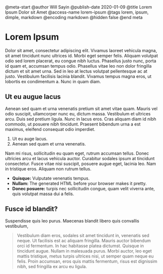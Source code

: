 @meta-start
@author Will Sayin
@publish-date 2020-01-09
@title Lorem Ipsum Dolor sit Amet
@access-name lorem-ipsum
@tags lorem, ipsum, dimple, markdown
@encoding markdown
@hidden false
@end meta

Lorem Ipsum
===========
Dolor sit amet, consectetur adipiscing elit. Vivamus laoreet vehicula magna, sit amet tincidunt nunc ultrices id. Morbi eget semper felis. Aliquam volutpat odio sed lorem placerat, eu congue nibh luctus. Phasellus justo nunc, porta id quam et, accumsan tempus odio. Phasellus vitae leo non dolor fringilla dictum et sit amet urna. Sed in leo at lectus volutpat pellentesque ac at justo. Vestibulum facilisis lacinia blandit. Vivamus tempus magna eros, ut lobortis ex condimentum a. Nunc in quam diam. 

Ut eu augue lacus
-----------------
Aenean sed quam et urna venenatis pretium sit amet vitae quam. Mauris vel odio suscipit, ullamcorper nunc eu, dictum massa. Vestibulum et ultrices arcu. Duis sed pretium ligula. Nunc in lacus eros. Cras aliquam diam id nibh commodo, ut posuere nibh tincidunt. Praesent bibendum urna a est maximus, eleifend consequat odio imperdiet.

1. Ut eu auge lacus.
2. Aenean sed quam et urna venenatis.

Nam mi risus, sollicitudin eu quam eget, rutrum accumsan tellus. Donec ultricies arcu et lacus vehicula auctor. Curabitur sodales ipsum at tincidunt consectetur. Fusce vitae nisi suscipit, posuere augue eget, lacinia leo. Nam in tristique eros. Aliquam non rutrum tellus.

- **Quisque:**   Vulputate venenatis tempus.
- **Nullam:**  The generated HTML before your browser makes it pretty.
- **Donec posuere:**  turpis nec sollicitudin congue, quam velit viverra ante, quis volutpat massa dui a felis.

Fusce id blandit?
-----------------

Suspendisse quis leo purus. Maecenas blandit libero quis convallis vestibulum,

> Vestibulum diam eros, sodales sit amet tincidunt in, venenatis sed neque.
> Ut facilisis est ac aliquam fringilla. Mauris auctor bibendum orci id fermentum.
> In hac habitasse platea dictumst. Quisque in tincidunt augue. Nullam in malesuada
> purus. Morbi auctor, leo eget mattis tristique, metus turpis ultrices nisi, ut
> semper quam neque eu felis. Proin accumsan, eros quis mattis fermentum, risus est
> dignissim nibh, sed fringilla ex arcu eu ligula.

